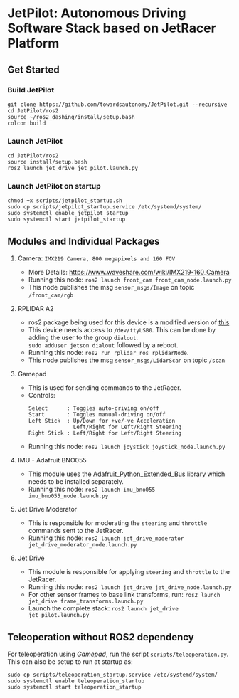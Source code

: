 # JetPilot: Autonomous Driving Software Stack based on JetRacer Platform

## Get Started  

### Build JetPilot  

```
git clone https://github.com/towardsautonomy/JetPilot.git --recursive
cd JetPilot/ros2
source ~/ros2_dashing/install/setup.bash
colcon build
```

### Launch JetPilot  

```
cd JetPilot/ros2
source install/setup.bash
ros2 launch jet_drive jet_pilot.launch.py
```

### Launch JetPilot on startup

```
chmod +x scripts/jetpilot_startup.sh
sudo cp scripts/jetpilot_startup.service /etc/systemd/system/ 
sudo systemctl enable jetpilot_startup
sudo systemctl start jetpilot_startup
```
## Modules and Individual Packages

1. Camera: `IMX219 Camera, 800 megapixels and 160 FOV`
    - More Details: https://www.waveshare.com/wiki/IMX219-160_Camera  
    - Running this node: ```ros2 launch front_cam front_cam_node.launch.py```  
    - This node publishes the msg `sensor_msgs/Image` on topic `/front_cam/rgb`  
    
1. RPLIDAR A2  
    - ros2 package being used for this device is a modified version of [this](https://github.com/youngday/rplidar_ros2)
    - This device needs access to `/dev/ttyUSB0`. This can be done by adding the user to the group `dialout`.  
      ```sudo adduser jetson dialout``` followed by a reboot.
    - Running this node: ```ros2 run rplidar_ros rplidarNode```.
    - This node publishes the msg `sensor_msgs/LidarScan` on topic `/scan`

1. Gamepad
    - This is used for sending commands to the JetRacer.  
    - Controls:  
      ```
      Select      : Toggles auto-driving on/off
      Start       : Toggles manual-driving on/off
      Left Stick  : Up/Down for +ve/-ve Acceleration
                    Left/Right for Left/Right Steering
      Right Stick : Left/Right for Left/Right Steering
      ```  
    - Running this node: ```ros2 launch joystick joystick_node.launch.py``` 

1. IMU - Adafruit BNO055
    - This module uses the [Adafruit_Python_Extended_Bus](https://github.com/adafruit/Adafruit_Python_Extended_Bus) library which needs to be installed separately.
    - Running this node: ```ros2 launch imu_bno055 imu_bno055_node.launch.py``` 
    
1. Jet Drive Moderator  
    - This is responsible for moderating the `steering` and `throttle` commands sent to the JetRacer.  
    - Running this node: ```ros2 launch jet_drive_moderator jet_drive_moderator_node.launch.py``` 
    
1. Jet Drive
    - This module is responsible for applying `steering` and `throttle` to the JetRacer.  
    - Running this node: ```ros2 launch jet_drive jet_drive_node.launch.py``` 
    - For other sensor frames to base link transforms, run: ```ros2 launch jet_drive frame_transforms.launch.py``` 
    - Launch the complete stack: ```ros2 launch jet_drive jet_pilot.launch.py``` 

## Teleoperation without ROS2 dependency

For teleoperation using *Gamepad*, run the script ```scripts/teleoperation.py```. This can also be setup to run at startup as:  

```
sudo cp scripts/teleoperation_startup.service /etc/systemd/system/ 
sudo systemctl enable teleoperation_startup
sudo systemctl start teleoperation_startup
```